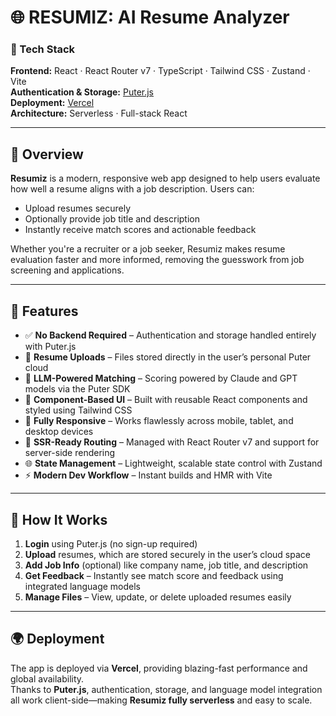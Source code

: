 # 🌐 RESUMIZ: AI Resume Analyzer

### 📌 Tech Stack  
**Frontend:** React · React Router v7 · TypeScript · Tailwind CSS · Zustand · Vite  
**Authentication & Storage:** [Puter.js](https://puter.com)  
**Deployment:** [Vercel](https://vercel.com)  
**Architecture:** Serverless · Full-stack React  

---

## 📖 Overview

**Resumiz** is a modern, responsive web app designed to help users evaluate how well a resume aligns with a job description. Users can:

- Upload resumes securely  
- Optionally provide job title and description  
- Instantly receive match scores and actionable feedback  

Whether you're a recruiter or a job seeker, Resumiz makes resume evaluation faster and more informed, removing the guesswork from job screening and applications.

---

## 🚀 Features

- ✅ **No Backend Required** – Authentication and storage handled entirely with Puter.js  
- 📄 **Resume Uploads** – Files stored directly in the user’s personal Puter cloud  
- 🧠 **LLM-Powered Matching** – Scoring powered by Claude and GPT models via the Puter SDK  
- 🧩 **Component-Based UI** – Built with reusable React components and styled using Tailwind CSS  
- 📱 **Fully Responsive** – Works flawlessly across mobile, tablet, and desktop devices  
- 🔁 **SSR-Ready Routing** – Managed with React Router v7 and support for server-side rendering  
- 🌐 **State Management** – Lightweight, scalable state control with Zustand  
- ⚡ **Modern Dev Workflow** – Instant builds and HMR with Vite  

---

## 🔧 How It Works

1. **Login** using Puter.js (no sign-up required)  
2. **Upload** resumes, which are stored securely in the user’s cloud space  
3. **Add Job Info** (optional) like company name, job title, and description  
4. **Get Feedback** – Instantly see match score and feedback using integrated language models  
5. **Manage Files** – View, update, or delete uploaded resumes easily  

---

## 🌍 Deployment

The app is deployed via **Vercel**, providing blazing-fast performance and global availability.  
Thanks to **Puter.js**, authentication, storage, and language model integration all work client-side—making **Resumiz fully serverless** and easy to scale.
